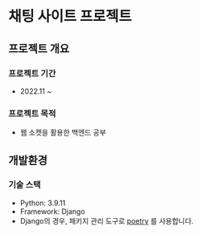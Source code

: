 # 채팅 사이트 프로젝트

## 프로젝트 개요

### 프로젝트 기간

- 2022.11 ~

### 프로젝트 목적

- 웹 소켓을 활용한 백엔드 공부

## 개발환경

### 기술 스택

- Python: 3.9.11
- Framework: Django
- Django의 경우, 패키지 관리 도구로 [poetry](https://python-poetry.org/) 를 사용합니다.
